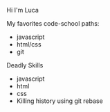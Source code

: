Hi I'm Luca

My favorites code-school paths:
* javascript
* html/css
* git

Deadly Skills
* javascript
* html
* css
* Killing history using git rebase
